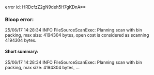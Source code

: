 error id: HRDcfzZ2gN9deh5H7gKDnA==
### Bloop error:

25/06/17 14:28:34 INFO FileSourceScanExec: Planning scan with bin packing, max size: 4194304 bytes, open cost is considered as scanning 4194304 bytes.
#### Short summary: 

25/06/17 14:28:34 INFO FileSourceScanExec: Planning scan with bin packing, max size: 4194304 bytes, ...